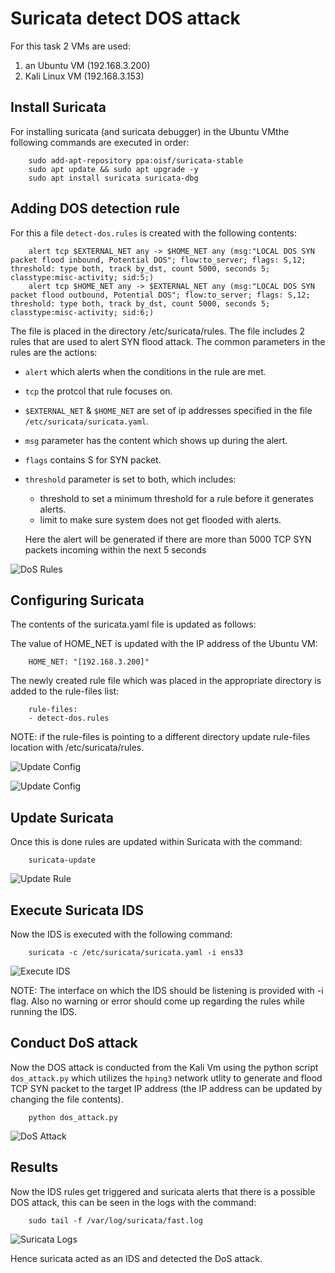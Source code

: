 # Suricata detect DOS attack

For this task 2 VMs are used:
1. an Ubuntu VM (192.168.3.200) 
2. Kali Linux VM (192.168.3.153)

## Install Suricata
For installing suricata (and suricata debugger) in the Ubuntu VMthe following commands are executed in order:

        sudo add-apt-repository ppa:oisf/suricata-stable
        sudo apt update && sudo apt upgrade -y
        sudo apt install suricata suricata-dbg

## Adding DOS detection rule
For this a file `detect-dos.rules` is created with the following contents:  

        alert tcp $EXTERNAL_NET any -> $HOME_NET any (msg:"LOCAL DOS SYN packet flood inbound, Potential DOS"; flow:to_server; flags: S,12; threshold: type both, track by_dst, count 5000, seconds 5; classtype:misc-activity; sid:5;)
        alert tcp $HOME_NET any -> $EXTERNAL_NET any (msg:"LOCAL DOS SYN packet flood outbound, Potential DOS"; flow:to_server; flags: S,12; threshold: type both, track by_dst, count 5000, seconds 5; classtype:misc-activity; sid:6;)

The file is placed in the directory /etc/suricata/rules. The file includes 2 rules that are used to alert SYN flood attack. 
The common parameters in the rules are the actions:

- `alert` which alerts when the conditions in the rule are met.
- `tcp` the protcol that rule focuses on.
- `$EXTERNAL_NET` & `$HOME_NET` are set of ip addresses specified in the file `/etc/suricata/suricata.yaml`.
- `msg` parameter has the content which shows up during the alert.
- `flags` contains S for SYN packet.
- `threshold` parameter is set to both, which includes:
    - threshold to set a minimum threshold for a rule before it generates alerts.
    - limit to  make sure system does not get flooded with alerts.

    Here the alert will be generated if there are more than 5000 TCP SYN packets incoming within the next 5 seconds


![DoS Rules](./images/detect-dos_rules.png)


## Configuring Suricata

The contents of the suricata.yaml file is updated as follows:

The value of HOME_NET is updated with the IP address of the Ubuntu VM:
	
        HOME_NET: "[192.168.3.200]"

The newly created rule file which was placed in the appropriate directory is added to the rule-files list: 

        rule-files:
        - detect-dos.rules

NOTE: if the rule-files is pointing to a different directory update rule-files location with /etc/suricata/rules.

![Update Config](./images/suricata_yaml_1.png)

![Update Config](./images/suricata_yaml_2.png)

## Update Suricata

Once this is done rules are updated within Suricata with the command:

	    suricata-update

![Update Rule](./images/suricata_update.png)

## Execute Suricata IDS

Now the IDS is executed with the following command:

        suricata -c /etc/suricata/suricata.yaml -i ens33 

![Execute IDS](./images/execute_suricata.png)

NOTE: The interface on which the IDS should be listening is provided with -i flag. Also no warning or error should come up regarding the rules while running the IDS.

## Conduct DoS attack

Now the DOS attack is conducted from the Kali Vm using the python script `dos_attack.py` which utilizes the `hping3` network utlity to generate and flood TCP SYN packet to the target IP address (the IP address can be updated by changing the file contents).

        python dos_attack.py

![DoS Attack](./images/DOS_attack.png)

## Results 

Now the IDS rules get triggered and suricata alerts that there is a possible DOS attack, this can be seen in the logs with the command:

        sudo tail -f /var/log/suricata/fast.log


![Suricata Logs](./images/suricata_log.png)

Hence suricata acted as an IDS and detected the DoS attack.
